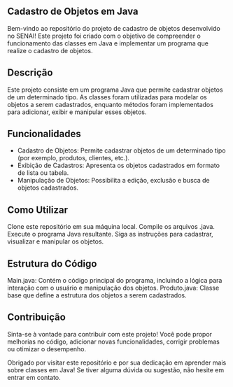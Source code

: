 ## Cadastro de Objetos em Java

Bem-vindo ao repositório do projeto de cadastro de objetos desenvolvido no SENAI! Este projeto foi criado com o objetivo de compreender o funcionamento das classes em Java e implementar um programa que realize o cadastro de objetos.

## Descrição
Este projeto consiste em um programa Java que permite cadastrar objetos de um determinado tipo. As classes foram utilizadas para modelar os objetos a serem cadastrados, enquanto métodos foram implementados para adicionar, exibir e manipular esses objetos.

## Funcionalidades
- Cadastro de Objetos: Permite cadastrar objetos de um determinado tipo (por exemplo, produtos, clientes, etc.).
- Exibição de Cadastros: Apresenta os objetos cadastrados em formato de lista ou tabela.
- Manipulação de Objetos: Possibilita a edição, exclusão e busca de objetos cadastrados.

## Como Utilizar
Clone este repositório em sua máquina local.
Compile os arquivos .java.
Execute o programa Java resultante.
Siga as instruções para cadastrar, visualizar e manipular os objetos.

## Estrutura do Código
Main.java: Contém o código principal do programa, incluindo a lógica para interação com o usuário e manipulação dos objetos.
Produto.java: Classe base que define a estrutura dos objetos a serem cadastrados.

## Contribuição
Sinta-se à vontade para contribuir com este projeto! Você pode propor melhorias no código, adicionar novas funcionalidades, corrigir problemas ou otimizar o desempenho.

Obrigado por visitar este repositório e por sua dedicação em aprender mais sobre classes em Java! Se tiver alguma dúvida ou sugestão, não hesite em entrar em contato.
